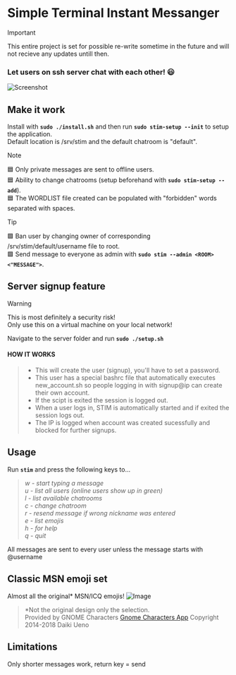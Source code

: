 # Simple Terminal Instant Messanger
> [!IMPORTANT]
> This entire project is set for possible re-write sometime in the future and will not recieve any updates untill then.<br>

### Let users on ssh server chat with each other! :smiley:<br>
![Screenshot](https://github.com/william-andersson/chat/blob/main/Screenshot2.png)

## Make it work

Install with **`sudo ./install.sh`** and then run **`sudo stim-setup --init`** to setup the application.<br>
Default location is /srv/stim and the default chatroom is "default".<br>


> [!NOTE]
> :blue_square: Only private messages are sent to offline users.<br>
> :blue_square: Ability to change chatrooms (setup beforehand with **`sudo stim-setup --add`**).<br>
> :blue_square: The WORDLIST file created can be populated with "forbidden" words separated with spaces.<br>

>[!TIP]
> :green_square: Ban user by changing owner of corresponding /srv/stim/default/username file to root.<br>
> :green_square: Send message to everyone as admin with **`sudo stim --admin <ROOM> <"MESSAGE">`**.<br>

## Server signup feature
> [!WARNING]
> This is most definitely a security risk!<br>
> Only use this on a virtual machine on your local network!

Navigate to the server folder and run **`sudo ./setup.sh`**<br>
#### HOW IT WORKS
>- This will create the user (signup), you'll have to set a password.<br>
>- This user has a special bashrc file that automatically executes new_account.sh so people logging in with
>signup@ip can create their own account.<br>
>- If the scipt is exited the session is logged out.<br>
>- When a user logs in, STIM is automatically started and if exited the session logs out.<br>
>- The IP is logged when account was created sucessfully and blocked for further signups.

## Usage
Run **`stim`** and press the following keys to...

> *w - start typing a message*<br>
> *u - list all users (online users show up in green)*<br>
> *l - list available chatrooms*<br>
> *c - change chatroom*<br>
> *r - resend message if wrong nickname was entered*<br>
> *e - list emojis*<br>
> *h - for help*<br>
> *q - quit*<br>

All messages are sent to every user unless the message starts with @username<br>

## Classic MSN emoji set
Almost all the original* MSN/ICQ emojis!
![Image](https://github.com/william-andersson/chat/blob/main/Emoji.png)
> \*Not the original design only the selection.<br>
> Provided by GNOME Characters [Gnome Characters App](https://apps.gnome.org/en-GB/Characters/) Copyright 2014-2018 Daiki Ueno

## Limitations

Only shorter messages work, return key = send

